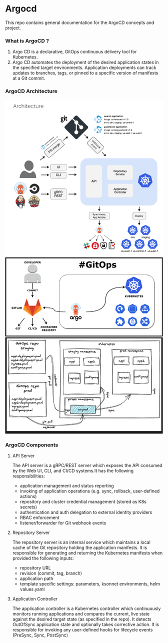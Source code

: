 # Argocd

This repo contains general documentation for the ArgoCD concepts and project.


### What is ArgoCD ?

1) Argo CD is a declarative, GitOps continuous delivery tool for Kubernetes.
2) Argo CD automates the deployment of the desired application states in the specified target environments. Application deployments can track updates to branches, tags, or pinned to a specific version of manifests at a Git commit.



### ArgoCD Architecture

![Argocd Architecture](https://github.com/jaipalkomakula/sampleworknotes/blob/master/ArgoCD_architecture_1.png)
![Gitops_Argocd](https://github.com/jaipalkomakula/sampleworknotes/blob/master/ArgoCD_architecture_2.png)
![k8_ArgoCD](https://github.com/jaipalkomakula/sampleworknotes/blob/master/ArgoCD_work_3.png)


### ArgoCD Components

1) API Server 

   The API server is a gRPC/REST server which exposes the API consumed by the Web UI, CLI, and CI/CD systems.It has the following responsibilities:

    * application management and status reporting
    * invoking of application operations (e.g. sync, rollback, user-defined actions)
    * repository and cluster credential management (stored as K8s secrets)
    * authentication and auth delegation to external identity providers
    * RBAC enforcement
    * listener/forwarder for Git webhook events 
    
2) Repository Server
   
   The repository server is an internal service which maintains a local cache of the Git repository holding the application manifests. It is responsible for    generating and returning the Kubernetes manifests when provided the following inputs:

   * repository URL
   * revision (commit, tag, branch)
   * application path
   * template specific settings: parameters, ksonnet environments, helm values.yaml

3) Application Controller
   
   The application controller is a Kubernetes controller which continuously monitors running applications and compares the current, live state against the desired   target state (as specified in the repo). It detects OutOfSync application state and optionally takes corrective action. It is responsible for invoking any user-defined hooks for lifecycle events (PreSync, Sync, PostSync)


